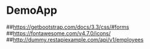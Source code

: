 # DemoApp


##https://getbootstrap.com/docs/3.3/css/#forms
##https://fontawesome.com/v4.7.0/icons/
##http://dummy.restapiexample.com/api/v1/employees
